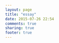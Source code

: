 ```yaml
---
layout: page
title: "essay"
date: 2015-07-26 22:54
comments: true
sharing: true
footer: true
---
```

